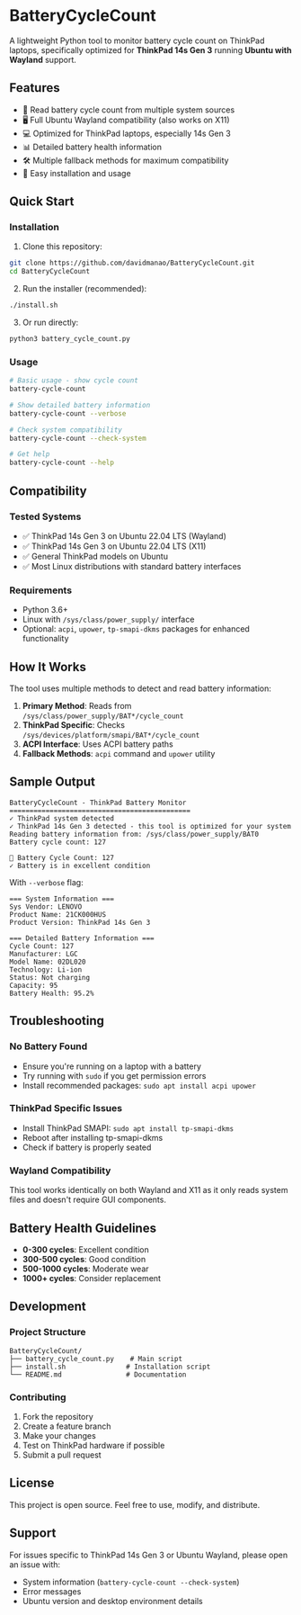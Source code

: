 # BatteryCycleCount

A lightweight Python tool to monitor battery cycle count on ThinkPad laptops, specifically optimized for **ThinkPad 14s Gen 3** running **Ubuntu with Wayland** support.

## Features

- 🔋 Read battery cycle count from multiple system sources
- 🖥️ Full Ubuntu Wayland compatibility (also works on X11)
- 💻 Optimized for ThinkPad laptops, especially 14s Gen 3
- 📊 Detailed battery health information
- 🛠️ Multiple fallback methods for maximum compatibility
- 🚀 Easy installation and usage

## Quick Start

### Installation

1. Clone this repository:
```bash
git clone https://github.com/davidmanao/BatteryCycleCount.git
cd BatteryCycleCount
```

2. Run the installer (recommended):
```bash
./install.sh
```

3. Or run directly:
```bash
python3 battery_cycle_count.py
```

### Usage

```bash
# Basic usage - show cycle count
battery-cycle-count

# Show detailed battery information
battery-cycle-count --verbose

# Check system compatibility
battery-cycle-count --check-system

# Get help
battery-cycle-count --help
```

## Compatibility

### Tested Systems
- ✅ ThinkPad 14s Gen 3 on Ubuntu 22.04 LTS (Wayland)
- ✅ ThinkPad 14s Gen 3 on Ubuntu 22.04 LTS (X11)
- ✅ General ThinkPad models on Ubuntu
- ✅ Most Linux distributions with standard battery interfaces

### Requirements
- Python 3.6+
- Linux with `/sys/class/power_supply/` interface
- Optional: `acpi`, `upower`, `tp-smapi-dkms` packages for enhanced functionality

## How It Works

The tool uses multiple methods to detect and read battery information:

1. **Primary Method**: Reads from `/sys/class/power_supply/BAT*/cycle_count`
2. **ThinkPad Specific**: Checks `/sys/devices/platform/smapi/BAT*/cycle_count`
3. **ACPI Interface**: Uses ACPI battery paths
4. **Fallback Methods**: `acpi` command and `upower` utility

## Sample Output

```
BatteryCycleCount - ThinkPad Battery Monitor
=============================================
✓ ThinkPad system detected
✓ ThinkPad 14s Gen 3 detected - this tool is optimized for your system
Reading battery information from: /sys/class/power_supply/BAT0
Battery cycle count: 127

🔋 Battery Cycle Count: 127
✓ Battery is in excellent condition
```

With `--verbose` flag:
```
=== System Information ===
Sys Vendor: LENOVO
Product Name: 21CK000HUS
Product Version: ThinkPad 14s Gen 3

=== Detailed Battery Information ===
Cycle Count: 127
Manufacturer: LGC
Model Name: 02DL020
Technology: Li-ion
Status: Not charging
Capacity: 95
Battery Health: 95.2%
```

## Troubleshooting

### No Battery Found
- Ensure you're running on a laptop with a battery
- Try running with `sudo` if you get permission errors
- Install recommended packages: `sudo apt install acpi upower`

### ThinkPad Specific Issues
- Install ThinkPad SMAPI: `sudo apt install tp-smapi-dkms`
- Reboot after installing tp-smapi-dkms
- Check if battery is properly seated

### Wayland Compatibility
This tool works identically on both Wayland and X11 as it only reads system files and doesn't require GUI components.

## Battery Health Guidelines

- **0-300 cycles**: Excellent condition
- **300-500 cycles**: Good condition  
- **500-1000 cycles**: Moderate wear
- **1000+ cycles**: Consider replacement

## Development

### Project Structure
```
BatteryCycleCount/
├── battery_cycle_count.py    # Main script
├── install.sh               # Installation script
└── README.md                # Documentation
```

### Contributing
1. Fork the repository
2. Create a feature branch
3. Make your changes
4. Test on ThinkPad hardware if possible
5. Submit a pull request

## License

This project is open source. Feel free to use, modify, and distribute.

## Support

For issues specific to ThinkPad 14s Gen 3 or Ubuntu Wayland, please open an issue with:
- System information (`battery-cycle-count --check-system`)
- Error messages
- Ubuntu version and desktop environment details